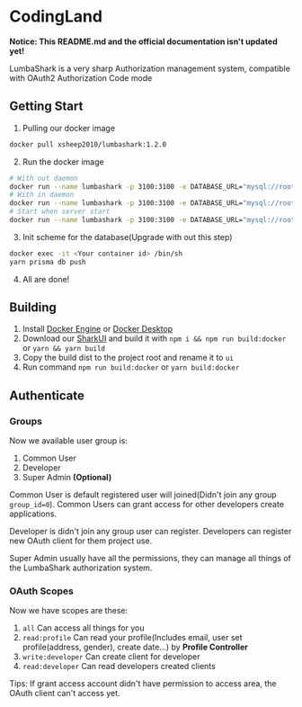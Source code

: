 # CodingLand

**Notice: This README.md and the official documentation isn't updated yet!**

LumbaShark is a very sharp Authorization management system, compatible with OAuth2 Authorization Code mode

## Getting Start

1. Pulling our docker image

```bash
docker pull xsheep2010/lumbashark:1.2.0
```

2. Run the docker image

```bash
# With out daemon
docker run --name lumbashark -p 3100:3100 -e DATABASE_URL="mysql://root:root@192.168.50.215:3306/lumbashark?schema=public" lumbashark:latest
# With in daemon
docker run --name lumbashark -p 3100:3100 -e DATABASE_URL="mysql://root:root@192.168.50.215:3306/lumbashark?schema=public" -d lumbashark:latest
# Start when server start
docker run --name lumbashark -p 3100:3100 -e DATABASE_URL="mysql://root:root@192.168.50.215:3306/lumbashark?schema=public" --restart=always -d lumbashark:latest
```

3. Init scheme for the database(Upgrade with out this step)

```bash
docker exec -it <Your container id> /bin/sh
yarn prisma db push
```

4. All are done!

## Building

1. Install [Docker Engine](https://docs.docker.com/engine/install/) or [Docker Desktop](https://www.docker.com/products/docker-desktop/)
2. Download our [SharkUI](https://gitee.com/smartsheep-studio/SharkUI) and build it with `npm i && npm run build:docker` or `yarn && yarn build`
3. Copy the build dist to the project root and rename it to `ui`
4. Run command `npm run build:docker` or `yarn build:docker`

## Authenticate

### Groups

Now we available user group is:

1. Common User
2. Developer
3. Super Admin **(Optional)**

Common User is default registered user will joined(Didn't join any group `group_id=0`). Common Users can grant access for other developers create applications.

Developer is didn't join any group user can register. Developers can register new OAuth client for them project use.

Super Admin usually have all the permissions, they can manage all things of the LumbaShark authorization system.

### OAuth Scopes

Now we have scopes are these:

1. `all` Can access all things for you
2. `read:profile` Can read your profile(Includes email, user set profile(address, gender), create date...) by **Profile Controller**
3. `write:developer` Can create client for developer
4. `read:developer` Can read developers created clients

Tips: If grant access account didn't have permission to access area, the OAuth client can't access yet.